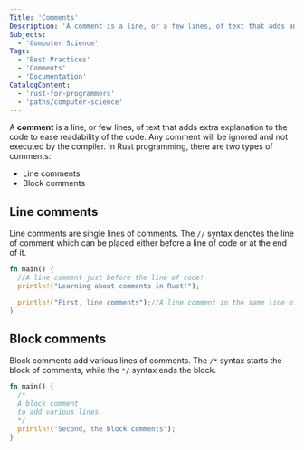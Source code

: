 ```yaml
---
Title: 'Comments'
Description: 'A comment is a line, or a few lines, of text that adds an extra explanation to the code to ease readability of the code.'
Subjects:
  - 'Computer Science'
Tags:
  - 'Best Practices'
  - 'Comments'
  - 'Documentation'
CatalogContent:
  - 'rust-for-programmers'
  - 'paths/computer-science'
---
```


A **comment** is a line, or few lines, of text that adds extra explanation to the code to ease readability of the code. Any comment will be ignored and not executed by the compiler. In Rust programming, there are two types of comments:
- Line comments
- Block comments

## Line comments

Line comments are single lines of comments. The `//` syntax denotes the line of comment which can be placed either before a line of code or at the end of it.

```rust
fn main() {
  //A line comment just before the line of code!
  println!("Learning about comments in Rust!");

  println!("First, line comments");//A line comment in the same line of code.
}
```

## Block comments

Block comments add various lines of comments. The `/*` syntax starts the block of comments, while the `*/` syntax ends the block. 

```rust
fn main() {
  /*
  A block comment
  to add various lines.
  */
  println!("Second, the block comments");
}
```
